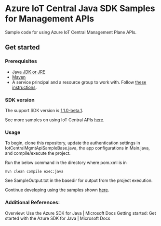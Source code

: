 # Azure IoT Central Java SDK Samples for Management APIs

Sample code for using Azure IoT Central Management Plane APIs.

## Get started

### Prerequisites
- [Java JDK or JRE](https://www.oracle.com/technetwork/java/javase/downloads/index.html)
- [Maven](http://maven.apache.org/install.html)
- A service principal and a resource group to work with. Follow [these instructions](https://docs.microsoft.com/azure/active-directory/develop/howto-create-service-principal-portal).

### SDK version

The support SDK version is [1.1.0-beta.1](https://github.com/Azure/azure-sdk-for-java/tree/azure-resourcemanager-iotcentral_1.1.0-beta.1/sdk/iotcentral/azure-resourcemanager-iotcentral).

See more samples on using IoT Central APIs [here](https://github.com/Azure/azure-sdk-for-java/blob/azure-resourcemanager-iotcentral_1.1.0-beta.1/sdk/iotcentral/azure-resourcemanager-iotcentral/SAMPLE.md).

### Usage
To begin, clone this repository, update the authentication settings in IotCentralMgmtApiSampleBase.java, the app configurations in Main.java, and compile/execute the project.

Run the below command in the directory where pom.xml is in

```
mvn clean compile exec:java
```

See SampleOutput.txt in the basedir for output from the project execution.

Continue developing using the samples shown [here](https://github.com/Azure/azure-sdk-for-java/blob/azure-resourcemanager-iotcentral_1.1.0-beta.1/sdk/iotcentral/azure-resourcemanager-iotcentral/SAMPLE.md).

### Additional References:
Overview: Use the Azure SDK for Java | Microsoft Docs
Getting started: Get started with the Azure SDK for Java | Microsoft Docs
